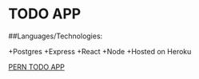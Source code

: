 # TODO APP

##Languages/Technologies:

+Postgres
+Express
+React
+Node
+Hosted on Heroku

[PERN TODO APP](https://todo-application-pern.herokuapp.com/)
